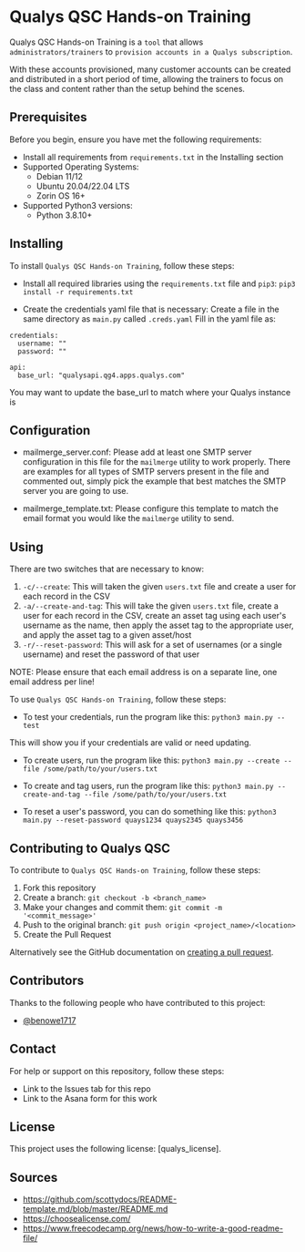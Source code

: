 # Qualys QSC Hands-on Training

Qualys QSC Hands-on Training is a `tool` that allows `administrators/trainers` to `provision accounts in a Qualys subscription`.

With these accounts provisioned, many customer accounts can be created and distributed in a short period of time, allowing the trainers to focus on the class and content rather than the setup behind the scenes.

## Prerequisites

Before you begin, ensure you have met the following requirements:

- Install all requirements from `requirements.txt` in the Installing section
- Supported Operating Systems:
  - Debian 11/12
  - Ubuntu 20.04/22.04 LTS
  - Zorin OS 16+
- Supported Python3 versions:
  - Python 3.8.10+

## Installing

To install `Qualys QSC Hands-on Training`, follow these steps:

- Install all required libraries using the `requirements.txt` file and `pip3`:
`pip3 install -r requirements.txt`

- Create the credentials yaml file that is necessary:
Create a file in the same directory as `main.py` called `.creds.yaml`
Fill in the yaml file as:
```
credentials:
  username: ""
  password: ""

api:
  base_url: "qualysapi.qg4.apps.qualys.com"
```

You may want to update the base_url to match where your Qualys instance is

## Configuration

- mailmerge_server.conf: Please add at least one SMTP server configuration in this file for the `mailmerge` utility to work properly. There are examples for all types of SMTP servers present in the file and commented out, simply pick the example that best matches the SMTP server you are going to use.

- mailmerge_template.txt: Please configure this template to match the email format you would like the `mailmerge` utility to send.

## Using

There are two switches that are necessary to know:
1. `-c/--create`: This will taken the given `users.txt` file and create a user for each record in the CSV
2. `-a/--create-and-tag`: This will take the given `users.txt` file, create a user for each record in the CSV, create an asset tag using each user's username as the name, then apply the asset tag to the appropriate user, and apply the asset tag to a given asset/host
3. `-r/--reset-password`: This will ask for a set of usernames (or a single username) and reset the password of that user

NOTE: Please ensure that each email address is on a separate line, one email address per line!

To use `Qualys QSC Hands-on Training`, follow these steps:

- To test your credentials, run the program like this:
`python3 main.py --test`

This will show you if your credentials are valid or need updating.

- To create users, run the program like this:
`python3 main.py --create --file /some/path/to/your/users.txt`

- To create and tag users, run the program like this:
`python3 main.py --create-and-tag --file /some/path/to/your/users.txt`

- To reset a user's password, you can do something like this:
`python3 main.py --reset-password quays1234 quays2345 quays3456`

## Contributing to Qualys QSC

To contribute to `Qualys QSC Hands-on Training`, follow these steps:

1. Fork this repository
2. Create a branch: `git checkout -b <branch_name>`
3. Make your changes and commit them: `git commit -m '<commit_message>'`
4. Push to the original branch: `git push origin <project_name>/<location>`
5. Create the Pull Request

Alternatively see the GitHub documentation on [creating a pull request](https://help.github.com/en/github/collaborating-with-issues-and-pull-requests/creating-a-pull-request).

## Contributors

Thanks to the following people who have contributed to this project:

- [@benowe1717](https://github.com/benowe1717)

## Contact

For help or support on this repository, follow these steps:

- Link to the Issues tab for this repo
- Link to the Asana form for this work

## License

This project uses the following license: [qualys_license].

## Sources

- https://github.com/scottydocs/README-template.md/blob/master/README.md
- https://choosealicense.com/
- https://www.freecodecamp.org/news/how-to-write-a-good-readme-file/
